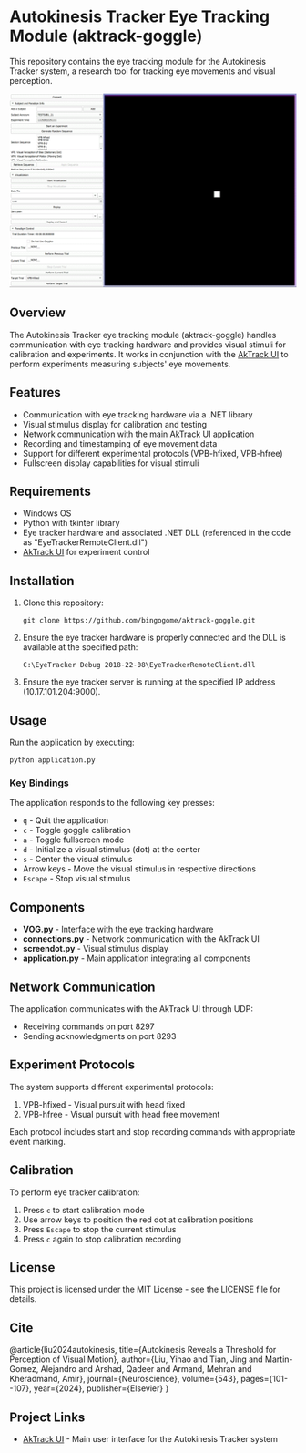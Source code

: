 # Autokinesis Tracker Eye Tracking Module (aktrack-goggle)

This repository contains the eye tracking module for the Autokinesis Tracker system, a research tool for tracking eye movements and visual perception.

![demo_5min_data](https://github.com/bingogome/aktrack-slicer/blob/main/demo_5min_data.gif)

## Overview

The Autokinesis Tracker eye tracking module (aktrack-goggle) handles communication with eye tracking hardware and provides visual stimuli for calibration and experiments. It works in conjunction with the [AkTrack UI](https://github.com/bingogome/aktrack-slicer/tree/main) to perform experiments measuring subjects' eye movements.

## Features

- Communication with eye tracking hardware via a .NET library
- Visual stimulus display for calibration and testing
- Network communication with the main AkTrack UI application
- Recording and timestamping of eye movement data
- Support for different experimental protocols (VPB-hfixed, VPB-hfree)
- Fullscreen display capabilities for visual stimuli

## Requirements

- Windows OS
- Python with tkinter library
- Eye tracker hardware and associated .NET DLL (referenced in the code as "EyeTrackerRemoteClient.dll")
- [AkTrack UI](https://github.com/bingogome/aktrack-slicer/tree/main) for experiment control

## Installation

1. Clone this repository:
   ```
   git clone https://github.com/bingogome/aktrack-goggle.git
   ```

2. Ensure the eye tracker hardware is properly connected and the DLL is available at the specified path:
   ```
   C:\EyeTracker Debug 2018-22-08\EyeTrackerRemoteClient.dll
   ```

3. Ensure the eye tracker server is running at the specified IP address (10.17.101.204:9000).

## Usage

Run the application by executing:
```
python application.py
```

### Key Bindings

The application responds to the following key presses:

- `q` - Quit the application
- `c` - Toggle goggle calibration
- `a` - Toggle fullscreen mode
- `d` - Initialize a visual stimulus (dot) at the center
- `s` - Center the visual stimulus
- Arrow keys - Move the visual stimulus in respective directions
- `Escape` - Stop visual stimulus

## Components

- **VOG.py** - Interface with the eye tracking hardware
- **connections.py** - Network communication with the AkTrack UI
- **screendot.py** - Visual stimulus display 
- **application.py** - Main application integrating all components

## Network Communication

The application communicates with the AkTrack UI through UDP:
- Receiving commands on port 8297
- Sending acknowledgments on port 8293

## Experiment Protocols

The system supports different experimental protocols:
1. VPB-hfixed - Visual pursuit with head fixed
2. VPB-hfree - Visual pursuit with head free movement

Each protocol includes start and stop recording commands with appropriate event marking.

## Calibration

To perform eye tracker calibration:
1. Press `c` to start calibration mode
2. Use arrow keys to position the red dot at calibration positions
3. Press `Escape` to stop the current stimulus
4. Press `c` again to stop calibration recording

## License

This project is licensed under the MIT License - see the LICENSE file for details.

## Cite

@article{liu2024autokinesis,
  title={Autokinesis Reveals a Threshold for Perception of Visual Motion},
  author={Liu, Yihao and Tian, Jing and Martin-Gomez, Alejandro and Arshad, Qadeer and Armand, Mehran and Kheradmand, Amir},
  journal={Neuroscience},
  volume={543},
  pages={101--107},
  year={2024},
  publisher={Elsevier}
}

## Project Links

- [AkTrack UI](https://github.com/bingogome/aktrack-slicer/tree/main) - Main user interface for the Autokinesis Tracker system
